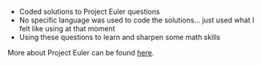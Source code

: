 * Coded solutions to Project Euler questions 
* No specific language was used to code the solutions... just used what I felt like using at that moment
* Using these questions to learn and sharpen some math skills

More about Project Euler can be found [here](https://projecteuler.net/).
